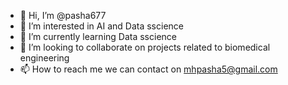 - 👋 Hi, I’m @pasha677
- 👀 I’m interested in AI and Data sscience
- 🌱 I’m currently learning Data sscience
- 💞️ I’m looking to collaborate on  projects related to biomedical engineering
- 📫 How to reach me we can contact on mhpasha5@gmail.com


<!---
pasha677/pasha677 is a ✨ special ✨ repository because its `README.md` (this file) appears on your GitHub profile.
You can click the Preview link to take a look at your changes.
--->
